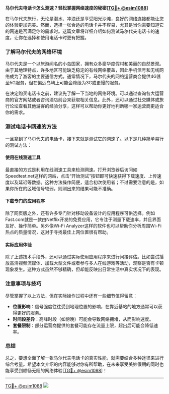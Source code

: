**马尔代夫电话卡怎么测速？轻松掌握网络速度的秘密[[TG💪+ @esim1088](https://t.me/s/esim1088)]**

在马尔代夫旅行，无论是潜水、冲浪还是享受阳光沙滩，良好的网络连接都能让您的体验更加完美。然而，选择一张合适的电话卡并不容易，尤其是当你需要知道它的网速是否满足你的需求时。这篇文章将详细介绍如何测试马尔代夫电话卡的速度，让你在选择和使用电话卡时更有把握。

### 了解马尔代夫的网络环境

马尔代夫是一个以旅游闻名的小岛国家，拥有众多豪华度假村和美丽的自然景观。由于其地理特点，许多地区可能缺乏稳定的有线网络覆盖，因此手机信号和无线网络成为了游客的主要通信方式。通常情况下，马尔代夫的网络运营商会提供4G甚至5G服务，但在偏远岛屿上可能会降级为3G或更慢的服务。

在决定购买电话卡之前，建议先了解一下当地的网络环境。可以通过查询各大运营商的官方网站或者咨询酒店前台来获取相关信息。此外，还可以通过社交媒体或旅行论坛查看其他游客的经验分享，这样可以帮助你更好地判断哪一家运营商更适合你的需求。

### 测试电话卡网速的方法

一旦拿到了马尔代夫的电话卡，接下来就是测试它的网速了。以下是几种简单易行的测试方法：

#### 使用在线测速工具

最直接的方式是利用在线测速工具来检测网速。打开浏览器后访问如Speedtest.net这样的网站，点击“开始测试”按钮即可快速获得下载速度、上传速度以及延迟等数据。这种方法操作简便，适合初次使用者；不过需要注意的是，如果你所在的区域信号较弱，则测出来的结果可能不准确。

#### 下载专门的应用程序

除了网页版之外，还有许多专门针对移动设备设计的应用程序可供选择。例如Fast.com就是一款由Netflix开发的免费应用，它专注于测量下载速率，并且界面友好、操作简单。另外像Wi-Fi Analyzer这样的软件也可以帮助你分析周围Wi-Fi热点的质量情况，这对于寻找最佳上网位置很有帮助。

#### 实际应用体验

除了上述技术手段外，还可以通过实际使用应用程序来进行间接评估。比如尝试播放高清视频流媒体、加载大型文件或者参与多人在线游戏等活动，观察是否有卡顿现象发生。这种方式虽然不够精确，但却能反映出日常生活中真实状况下的表现。

### 注意事项与技巧

尽管掌握了以上方法，但在实际操作过程中还有一些细节值得留意：

- **位置影响**：信号强度往往受到地理位置的影响，在靠近基站的地方通常可以获得更好的服务。
- **时间段差异**：高峰时段（如傍晚）可能会导致网络拥堵，从而影响速度。
- **套餐限制**：部分运营商提供的套餐可能存在流量上限，超出后可能会降低速率。

### 总结

总之，要想全面了解一张马尔代夫电话卡的真实性能，就需要结合多种途径来进行综合考量。希望本文介绍的内容能够对你有所帮助，在未来享受美妙假期的同时也能享受到顺畅无阻的网络体验[[TG💪+ @esim1088](https://t.me/s/esim1088)]！

---

[TG💪+ @esim1088](https://t.me/s/esim1088) ![](https://i.postimg.cc/4NQfJmqS/Snipaste-2025-05-13-00-14-12.png)